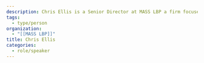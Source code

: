 ```yaml
---
description: Chris Ellis is a Senior Director at MASS LBP a firm focused on strengthening the connection between people and government through better democracy.
tags:
  - type/person
organization:
  - "[[MASS LBP]]"
title: Chris Ellis
categories:
  - role/speaker
---
```

